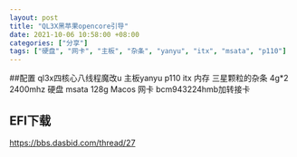 ```yaml
---
layout: post
title: "QL3X黑苹果opencore引导"
date: 2021-10-06 10:58:00 +08:00
categories: ["分享"]
tags: ["硬盘", "网卡", "主板", "杂条", "yanyu", "itx", "msata", "p110"]
---
```


##配置
ql3x四核心八线程魔改u
主板yanyu p110 itx
内存 三星颗粒的杂条 4g*2 2400mhz
硬盘 msata 128g Macos
网卡 bcm943224hmb加转接卡
## EFI下载
https://bbs.dasbid.com/thread/27